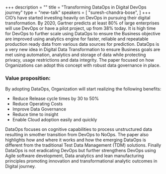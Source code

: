 +++
description = ""
title = "Transforming DataOps in Digital DevOps journey"
type = "new-talk"
speakers = [
        "suresh-chandra-bose",
]
+++
CIO’s have started investing heavily on DevOps in pursuing their digital transformation. By 2020, Gartner predicts at least 80% of large enterprises will use DevOps or have a pilot project, up from 38% today. It is high time for DevOps to further scale using DataOps to ensure the Business objective are improved using analytics engine for faster, reliable and repeatable production ready data from various data sources for prediction.  DataOps is a very new idea in Digital Data Transformation to ensure Business goals are met using automation, analytics and storage of data while protecting privacy, usage restrictions and data integrity. The paper focused on how Organizations can adopt this concept with robust data governance in place.

### Value proposition:

By adopting DataOps, Organization will start realizing the following benefits:

- Reduce Release cycle times by 30 to 50%
- Reduce Operating Costs
- Improve Data Governance
- Reduce time to insight
- Enable Cloud adoption easily and quickly

DataOps focuses on cognitive capabilities to process unstructured data resulting in smother transition from DevOps to NoOps. The paper also highlights how and where it works and how the emerging DataOps is different from the traditional Test Data Management (TDM) solutions. Finally DataOps is not eradicating DevOps but further strengthens DevOps using Agile software development, Data analytics and lean manufacturing principles promoting innovation and transformational analytic outcomes in Digital journey.